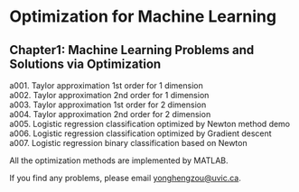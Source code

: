 # Optimization for Machine Learning
## Chapter1: Machine Learning Problems and Solutions via Optimization
a001. Taylor approximation 1st order for 1 dimension\
a002. Taylor approximation 2nd order for 1 dimension\
a003. Taylor approximation 1st order for 2 dimension\
a004. Taylor approximation 2nd order for 2 dimension\
a005. Logistic regression classification optimized by Newton method demo\
a006. Logistic regression classification optimized by Gradient descent\
a007. Logistic regression binary classification based on Newton



All the optimization methods are implemented by MATLAB.

If you find any problems, please email yonghengzou@uvic.ca.
